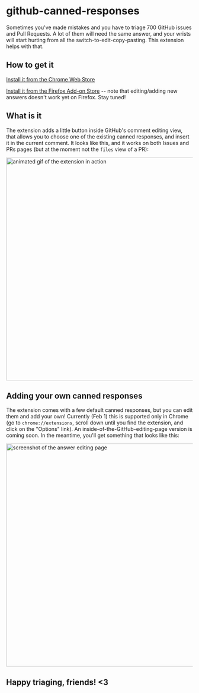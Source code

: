 # github-canned-responses

Sometimes you've made mistakes and you have to triage 700 GitHub issues and Pull Requests. A lot of them will need the same answer, and your wrists will start hurting from all the switch-to-edit-copy-pasting. This extension helps with that.

## How to get it
[Install it from the Chrome Web Store](https://chrome.google.com/webstore/detail/github-canned-responses/lhehmppafakahahobaibfcomknkhoina)

[Install it from the Firefox Add-on Store](https://addons.mozilla.org/en-US/firefox/addon/github-canned-responses/) -- note that editing/adding new answers doesn't work yet on Firefox. Stay tuned!

## What is it
The extension adds a little button inside GitHub's
comment editing view, that allows you to choose one of the existing canned responses, and insert it in the current comment. It looks like this, and it works on both Issues and PRs pages (but at the moment not the `files` view of a PR):

<img width="600" alt="animated gif of the extension in action" src="https://cloud.githubusercontent.com/assets/1369170/12740248/487daebe-c926-11e5-8538-52ec4f2f8756.gif">

## Adding your own canned responses
The extension comes with a few default canned responses, but you can edit them and add your own! Currently (Feb 1) this is supported only in Chrome (go to `chrome://extensions`, scroll down until you find the extension, and click on the "Options" link). An inside-of-the-GitHub-editing-page version is coming soon. In the meantime, you'll get something that looks like this:

<img width="600" alt="screenshot of the answer editing page" src="https://cloud.githubusercontent.com/assets/1369170/12687433/c53c80e6-c684-11e5-8ec0-d915e5457ca2.png">

## Happy triaging, friends! <3
